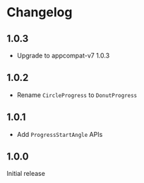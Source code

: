 # Changelog

## 1.0.3

- Upgrade to appcompat-v7 1.0.3

## 1.0.2

- Rename `CircleProgress` to `DonutProgress`

## 1.0.1

- Add `ProgressStartAngle` APIs

## 1.0.0

Initial release